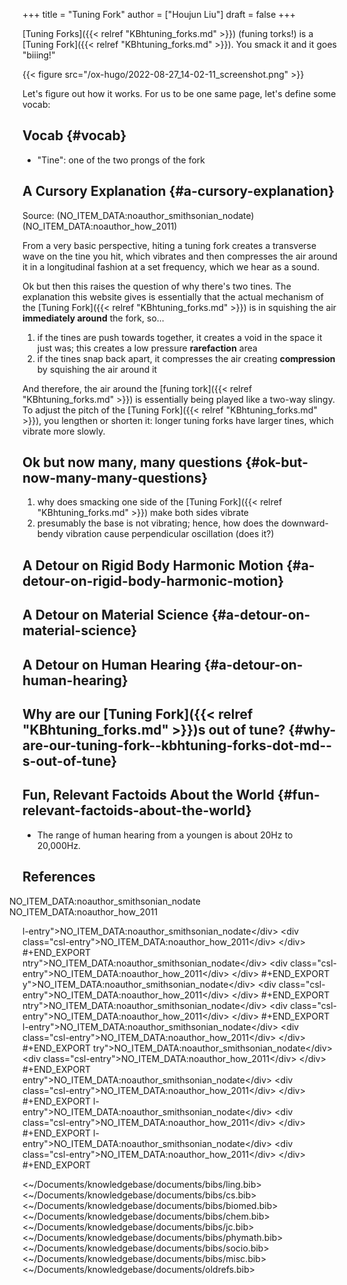 +++
title = "Tuning Fork"
author = ["Houjun Liu"]
draft = false
+++

[Tuning Forks]({{< relref "KBhtuning_forks.md" >}}) (funing torks!) is a [Tuning Fork]({{< relref "KBhtuning_forks.md" >}}). You smack it and it goes "biiing!"

{{< figure src="/ox-hugo/2022-08-27_14-02-11_screenshot.png" >}}

Let's figure out how it works. For us to be one same page, let's define some vocab:


## Vocab {#vocab}

-   "Tine": one of the two prongs of the fork


## A Cursory Explanation {#a-cursory-explanation}

Source: (NO_ITEM_DATA:noauthor_smithsonian_nodate) (NO_ITEM_DATA:noauthor_how_2011)

From a very basic perspective, hiting a tuning fork creates a transverse wave on the tine you hit, which vibrates and then compresses the air around it in a longitudinal fashion at a set frequency, which we hear as a sound.

Ok but then this raises the question of why there's two tines. The explanation this website gives is essentially that the actual mechanism of the [Tuning Fork]({{< relref "KBhtuning_forks.md" >}}) is in squishing the air **immediately around** the fork, so...

1.  if the tines are push towards together, it creates a void in the space it just was; this creates a low pressure ****rarefaction**** area
2.  if the tines snap back apart, it compresses the air creating ****compression**** by squishing the air around it

And therefore, the air around the [funing tork]({{< relref "KBhtuning_forks.md" >}}) is essentially being played like a two-way slingy. To adjust the pitch of the [Tuning Fork]({{< relref "KBhtuning_forks.md" >}}), you lengthen or shorten it: longer tuning forks have larger tines, which vibrate more slowly.


## Ok but now many, many questions {#ok-but-now-many-many-questions}

1.  why does smacking one side of the [Tuning Fork]({{< relref "KBhtuning_forks.md" >}}) make both sides vibrate
2.  presumably the base is not vibrating; hence, how does the downward-bendy vibration cause perpendicular oscillation (does it?)


## A Detour on Rigid Body Harmonic Motion {#a-detour-on-rigid-body-harmonic-motion}


## A Detour on Material Science {#a-detour-on-material-science}


## A Detour on Human Hearing {#a-detour-on-human-hearing}


## Why are our [Tuning Fork]({{< relref "KBhtuning_forks.md" >}})s out of tune? {#why-are-our-tuning-fork--kbhtuning-forks-dot-md--s-out-of-tune}


## Fun, Relevant Factoids About the World {#fun-relevant-factoids-about-the-world}

-   The range of human hearing from a youngen is about 20Hz to 20,000Hz.



## References

<style>.csl-entry{text-indent: -1.5em; margi
#+BEGIN_EXPORT html
<style>.csl-entry{text-indent: -1.5em; margin-
#+BEGIN_EXPORT html
<style>.csl-entry{text-indent: -1.5em; margi
#+BEGIN_EXPORT html
<style>.csl-entry{text-indent: -1.5em; margin-le
#+BEGIN_EXPORT html
<style>.csl-entry{text-indent: -1.5em; margin-
#+BEGIN_EXPORT html
<style>.csl-entry{text-indent: -1.5em; margi
#+BEGIN_EXPORT html
<style>.csl-entry{text-indent: -1.5em; margin-lef
#+BEGIN_EXPORT html
<style>.csl-entry{text-indent: -1.5em; margin-l
#+BEGIN_EXPORT html
<style>.csl-entry{text-indent: -1.5em; margin-
#+BEGIN_EXPORT html
<style>.csl-entry{text-indent: -1.5em; margin-left: 1.5em;}</style><div class="csl-bib-body">
  <div class="csl-entry">NO_ITEM_DATA:noauthor_smithsonian_nodate</div>
  <div class="csl-entry">NO_ITEM_DATA:noauthor_how_2011</div>
</div>

l-entry"&gt;NO_ITEM_DATA:noauthor_smithsonian_nodate&lt;/div&gt;
  &lt;div class="csl-entry"&gt;NO_ITEM_DATA:noauthor_how_2011&lt;/div&gt;
&lt;/div&gt;
\#+END_EXPORT
ntry"&gt;NO_ITEM_DATA:noauthor_smithsonian_nodate&lt;/div&gt;
  &lt;div class="csl-entry"&gt;NO_ITEM_DATA:noauthor_how_2011&lt;/div&gt;
&lt;/div&gt;
\#+END_EXPORT
y"&gt;NO_ITEM_DATA:noauthor_smithsonian_nodate&lt;/div&gt;
  &lt;div class="csl-entry"&gt;NO_ITEM_DATA:noauthor_how_2011&lt;/div&gt;
&lt;/div&gt;
\#+END_EXPORT
ntry"&gt;NO_ITEM_DATA:noauthor_smithsonian_nodate&lt;/div&gt;
  &lt;div class="csl-entry"&gt;NO_ITEM_DATA:noauthor_how_2011&lt;/div&gt;
&lt;/div&gt;
\#+END_EXPORT
l-entry"&gt;NO_ITEM_DATA:noauthor_smithsonian_nodate&lt;/div&gt;
  &lt;div class="csl-entry"&gt;NO_ITEM_DATA:noauthor_how_2011&lt;/div&gt;
&lt;/div&gt;
\#+END_EXPORT
try"&gt;NO_ITEM_DATA:noauthor_smithsonian_nodate&lt;/div&gt;
  &lt;div class="csl-entry"&gt;NO_ITEM_DATA:noauthor_how_2011&lt;/div&gt;
&lt;/div&gt;
\#+END_EXPORT
entry"&gt;NO_ITEM_DATA:noauthor_smithsonian_nodate&lt;/div&gt;
  &lt;div class="csl-entry"&gt;NO_ITEM_DATA:noauthor_how_2011&lt;/div&gt;
&lt;/div&gt;
\#+END_EXPORT
l-entry"&gt;NO_ITEM_DATA:noauthor_smithsonian_nodate&lt;/div&gt;
  &lt;div class="csl-entry"&gt;NO_ITEM_DATA:noauthor_how_2011&lt;/div&gt;
&lt;/div&gt;
\#+END_EXPORT
l-entry"&gt;NO_ITEM_DATA:noauthor_smithsonian_nodate&lt;/div&gt;
  &lt;div class="csl-entry"&gt;NO_ITEM_DATA:noauthor_how_2011&lt;/div&gt;
&lt;/div&gt;
\#+END_EXPORT

<~/Documents/knowledgebase/documents/bibs/ling.bib>
<~/Documents/knowledgebase/documents/bibs/cs.bib>
<~/Documents/knowledgebase/documents/bibs/biomed.bib>
<~/Documents/knowledgebase/documents/bibs/chem.bib>
<~/Documents/knowledgebase/documents/bibs/jc.bib>
<~/Documents/knowledgebase/documents/bibs/phymath.bib>
<~/Documents/knowledgebase/documents/bibs/socio.bib>
<~/Documents/knowledgebase/documents/bibs/misc.bib>
<~/Documents/knowledgebase/documents/oldrefs.bib>